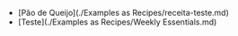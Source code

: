 - [Pão de Queijo](./Examples as Recipes/receita-teste.md)
- [Teste](./Examples as Recipes/Weekly Essentials.md)